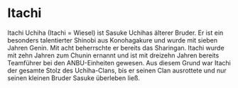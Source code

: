 # Itachi

Itachi Uchiha (Itachi = Wiesel) ist Sasuke Uchihas älterer Bruder. Er ist ein besonders talentierter Shinobi aus Konohagakure und wurde mit sieben Jahren Genin. Mit acht beherrschte er bereits das Sharingan. Itachi wurde mit zehn Jahren zum Chunin ernannt und ist mit dreizehn Jahren bereits Teamführer bei den ANBU-Einheiten gewesen. Aus diesem Grund war Itachi der gesamte Stolz des Uchiha-Clans, bis er seinen Clan ausrottete und nur seinen kleinen Bruder Sasuke überleben ließ.
